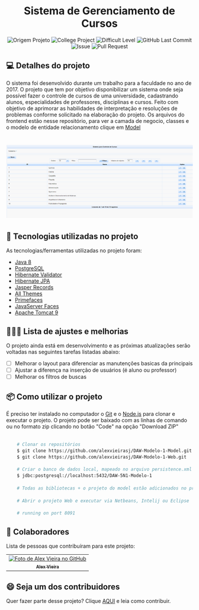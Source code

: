 <h1 id="title" align="center">
  Sistema de Gerenciamento de Cursos
</h1>

<p align="center">
    <img alt="Origem Projeto" src="https://img.shields.io/badge/Project-Personal-informational">
    <img  alt="College Project" src="https://img.shields.io/badge/Course-College-important">
    <img alt="Difficult Level" src="https://img.shields.io/badge/level-medium-yellow">
    <img alt="GitHub Last Commit" src="https://img.shields.io/github/last-commit/alexvieirasj/DAW-Modelo-1-Web">
    <img alt="Issue" src="https://img.shields.io/bitbucket/issues/alexvieirasj/DAW-Modelo-1-Web?style=critical">
    <img alt="Pull Request" src="https://img.shields.io/bitbucket/pr-raw/alexvieirasj/DAW-Modelo-1-Web?style=critical">
</p>

## 💻 Detalhes do projeto

O sistema foi desenvolvido durante um trabalho para a faculdade no ano de 2017. O projeto que tem por objetivo disponibilizar um sistema onde seja possível fazer o controle de cursos de uma universidade, cadastrando alunos, especialidades de professores, disciplinas e cursos. Feito com objetivo de aprimorar as habilidades de interpretação e resoluções de problemas conforme solicitado na elaboração do projeto. 
Os arquivos do frontend estão nesse repositório, para ver a camada de negocio, classes e o modelo de entidade relacionamento clique em [Model](https://github.com/alexvieirasj/DAW-Modelo-1-Model.git)  

<h1 align="center">
    <img alt="Capa Projeto" title="CapaProjeto" src="./demonstracao-funcionamento-sistema.gif"/>
</h1>

## :rocket: Tecnologias utilizadas no projeto

As tecnologias/ferramentas utilizadas no projeto foram:

- [Java 8](https://www.oracle.com/br/java/technologies/javase/javase8-archive-downloads.html)
- [PostgreSQL](https://jdbc.postgresql.org/changelogs/2017-08-01-42.1.4-release/)
- [Hibernate Validator](https://hibernate.org/orm/releases/4.2/)
- [Hibernate JPA](https://mvnrepository.com/artifact/org.hibernate.javax.persistence/hibernate-jpa-2.0-api)
- [Jasper Records](https://sourceforge.net/projects/jasperreports/)
- [All Themes](https://mvnrepository.com/artifact/org.primefaces.themes/all-themes/1.0.10)
- [Primefaces](https://www.primefaces.org/primefaces-6-1-final-released/)
- [JavaServer Faces](http://www.java2s.com/example/jar/j/download-javaxfaces2214jar-file.html)
- [Apache Tomcat 9](https://tomcat.apache.org/download-90.cgi)

## 👨🏻‍💻 Lista de ajustes e melhorias

O projeto ainda está em desenvolvimento e as próximas atualizações serão voltadas nas seguintes tarefas listadas abaixo:

- [ ] Melhorar o layout para diferenciar as manutenções basicas da principais
- [ ] Ajustar a diferença na inserção de usuários (é aluno ou professor)
- [ ] Melhorar os filtros de buscas

## :package: Como utilizar o projeto

É preciso ter instalado no computador o [Git](https://git-scm.com) e o [Node.js](https://nodejs.org/) para clonar e executar o projeto. 
O projeto pode ser baixado com as linhas de comando ou no formato zip clicando no botão "Code" na opção "Download ZIP"

```bash

    # Clonar os repositórios
    $ git clone https://github.com/alexvieirasj/DAW-Modelo-1-Model.git
    $ git clone https://github.com/alexvieirasj/DAW-Modelo-1-Web.git

    # Criar o banco de dados local, mapeado no arquivo persistence.xml       
    $ jdbc:postgresql://localhost:5432/DAW-5N1-Modelo-1

    # Todas as bibliotecas + o projeto do model estão adicionados no projeto web

    # Abrir o projeto Web e executar via Netbeans, Intelij ou Eclipse
    
    # running on port 8091
```

## 🤝 Colaboradores

Lista de pessoas que contribuíram para este projeto:

<table>
  <tr>
    <td align="center">
      <a href="#">
        <img src="https://avatars.githubusercontent.com/u/23263907" width="100px;" alt="Foto de Alex Vieira no GitHub"/><br>
        <sub>
          <b>Alex Vieira</b>
        </sub>
      </a>
    </td>
  </tr>
</table>

## 😄 Seja um dos contribuidores<br>

Quer fazer parte desse projeto? Clique [AQUI](CONTRIBUTING.md) e leia como contribuir.
